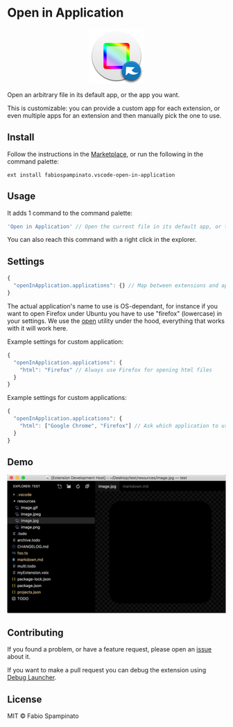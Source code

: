 # Open in Application

<p align="center">
  <img src="https://raw.githubusercontent.com/fabiospampinato/vscode-open-in-application/master/resources/logo.png" width="128" alt="Logo">
</p>

Open an arbitrary file in its default app, or the app you want.

This is customizable: you can provide a custom app for each extension, or even multiple apps for an extension and then manually pick the one to use.

## Install

Follow the instructions in the [Marketplace](https://marketplace.visualstudio.com/items?itemName=fabiospampinato.vscode-open-in-application), or run the following in the command palette:

```shell
ext install fabiospampinato.vscode-open-in-application
```

## Usage

It adds 1 command to the command palette:

```js
'Open in Application' // Open the current file in its default app, or the app you want
```

You can also reach this command with a right click in the explorer.

## Settings

```js
{
  "openInApplication.applications": {} // Map between extensions and applications
}
```

The actual application's name to use is OS-dependant, for instance if you want to open Firefox under Ubuntu you have to use "firefox" (lowercase) in your settings. We use the [open](https://www.npmjs.com/package/open) utility under the hood, everything that works with it will work here.

Example settings for custom application:

```js
{
  "openInApplication.applications": {
    "html": "Firefox" // Always use Firefox for opening html files
  }
}
```

Example settings for custom applications:

```js
{
  "openInApplication.applications": {
    "html": ["Google Chrome", "Firefox"] // Ask which application to use when opening html files
  }
}
```

## Demo

![Demo](resources/demo.gif)

## Contributing

If you found a problem, or have a feature request, please open an [issue](https://github.com/fabiospampinato/vscode-open-in-application/issues) about it.

If you want to make a pull request you can debug the extension using [Debug Launcher](https://marketplace.visualstudio.com/items?itemName=fabiospampinato.vscode-debug-launcher).

## License

MIT © Fabio Spampinato
